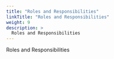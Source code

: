 ```yaml
---
title: "Roles and Responsibilities"
linkTitle: "Roles and Responsibilities"
weight: 9
description: >
  Roles and Responsibilities
---
```



Roles and Responsibilities
